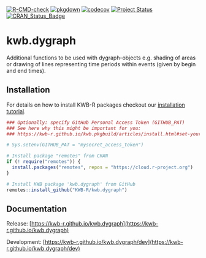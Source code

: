 [![R-CMD-check](https://github.com/KWB-R/kwb.dygraph/workflows/R-CMD-check/badge.svg)](https://github.com/KWB-R/kwb.dygraph/actions?query=workflow%3AR-CMD-check)
[![pkgdown](https://github.com/KWB-R/kwb.dygraph/workflows/pkgdown/badge.svg)](https://github.com/KWB-R/kwb.dygraph/actions?query=workflow%3Apkgdown)
[![codecov](https://codecov.io/github/KWB-R/kwb.dygraph/branch/main/graphs/badge.svg)](https://codecov.io/github/KWB-R/kwb.dygraph)
[![Project Status](https://img.shields.io/badge/lifecycle-experimental-orange.svg)](https://www.tidyverse.org/lifecycle/#experimental)
[![CRAN_Status_Badge](https://www.r-pkg.org/badges/version/kwb.dygraph)]()

# kwb.dygraph

Additional functions to be used with dygraph-objects e.g.
shading of areas or drawing of lines representing time periods within
events (given by begin and end times).

## Installation

For details on how to install KWB-R packages checkout our [installation tutorial](https://kwb-r.github.io/kwb.pkgbuild/articles/install.html).

```r
### Optionally: specify GitHub Personal Access Token (GITHUB_PAT)
### See here why this might be important for you:
### https://kwb-r.github.io/kwb.pkgbuild/articles/install.html#set-your-github_pat

# Sys.setenv(GITHUB_PAT = "mysecret_access_token")

# Install package "remotes" from CRAN
if (! require("remotes")) {
  install.packages("remotes", repos = "https://cloud.r-project.org")
}

# Install KWB package 'kwb.dygraph' from GitHub
remotes::install_github("KWB-R/kwb.dygraph")
```

## Documentation

Release: [https://kwb-r.github.io/kwb.dygraph](https://kwb-r.github.io/kwb.dygraph)

Development: [https://kwb-r.github.io/kwb.dygraph/dev](https://kwb-r.github.io/kwb.dygraph/dev)
